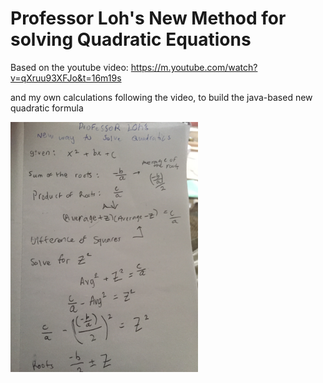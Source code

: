 # Professor Loh's New Method for solving Quadratic Equations

Based on the youtube video: https://m.youtube.com/watch?v=qXruu93XFJo&t=16m19s

and my own calculations following the video, to build the java-based new quadratic formula


<img src="https://github.com/daminals/Precalc-Projects/blob/master/Professor%20Lohs%20Quadratic%20Formula/images/1.JPG" width=300>

